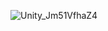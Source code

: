 ![Unity_Jm51VfhaZ4](https://github.com/JzmingLi/Intermediate-Graphics-Tutorial-Submissions/assets/117390914/c20c6192-76a0-4076-b1f0-c7b26a8126a5)
